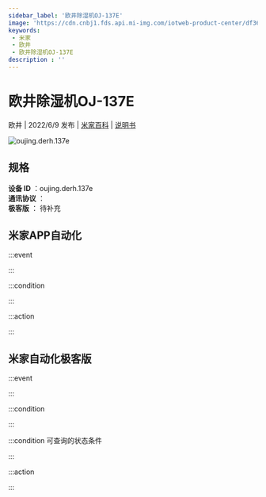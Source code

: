 ```yaml
---
sidebar_label: '欧井除湿机OJ-137E'
image: 'https://cdn.cnbj1.fds.api.mi-img.com/iotweb-product-center/df36d7f7d9a7e2f4913a7a35bd9dd205_1639360557511.png?GalaxyAccessKeyId=AKVGLQWBOVIRQ3XLEW&Expires=9223372036854775807&Signature=Ol3h5Au7on+7XubiC3R3axVJiI4='
keywords: 
 - 米家
 - 欧井
 - 欧井除湿机OJ-137E
description : ''
---
```

# 欧井除湿机OJ-137E

欧井 | 2022/6/9 发布 | [米家百科](https://home.mi.com/webapp/content/baike/product/index.html?model=oujing.derh.137e) | [说明书](https://home.mi.com/views/introduction.html?model=oujing.derh.137e&region=cn)

![oujing.derh.137e](https://cdn.cnbj1.fds.api.mi-img.com/iotweb-product-center/df36d7f7d9a7e2f4913a7a35bd9dd205_1639360557511.png?GalaxyAccessKeyId=AKVGLQWBOVIRQ3XLEW&Expires=9223372036854775807&Signature=Ol3h5Au7on+7XubiC3R3axVJiI4=)

## 规格  
> 
**设备 ID** ：oujing.derh.137e  
**通讯协议** ：  
**极客版**  ： 待补充 


## 米家APP自动化  

:::event  

:::

:::condition  

:::

:::action   

:::

## 米家自动化极客版  

:::event  

:::

:::condition  

:::

:::condition 可查询的状态条件  

:::

:::action  

:::

        
